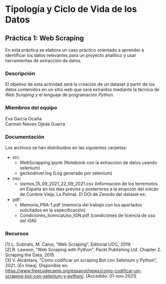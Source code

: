 # Tipología y Ciclo de Vida de los Datos
## Práctica 1: Web Scraping 

En esta práctica se elabora un caso práctico orientado a aprender a identificar los datos relevantes para un proyecto analítico y usar herramientas de extracción de datos.

### Descripción

El objetivo de esta actividad será la creación de un dataset a partir de los datos contenidos en un sitio web que será extraídos mediante la técnica de _Web Scraping_ y el lenguaje de programación _Python_.

### Miembros del equipo

Eva García Ocaña  
Carmen Nieves Ojeda Guerra

### Documentación

Los archivos se han distribuidos en las siguientes carpetas:

- src:   
    * WebScrapping.ipynb (Notebook con la extraccion de datos usando selenium)
    * geckodriver.log (Log generado por selenium)
- csv: 
    * sismos_15_09_2021_22_09_2021.csv (información de los terremotos en España en los días previos y posteriores a la erupción del volcán de Cumbre Vieja, La Palma). El DOI de Zenodo del dataset es: 
- pdf: 
    * Memoria_PRA-1.pdf (memoria del trabajo con los apartados solicitados en la especificación) 
    * Condiciones_licenciaUso_IGN.pdf (condiciones de licencia de uso del IGN)

### Recursos

[1] L. Subirats, M. Calvo, “Web Scraping”, Editorial UOC, 2019.  
[2] R. Lawson, “Web Scraping with Python”, Packt Publishing Ltd. Chapter 2. Scraping the Data, 2015.  
[3] V. Alcántara, “Cómo codificar un scraping Bot con Selenium y Python”, 2021. [En línea]. Disponible en: https://www.freecodecamp.org/espanol/news/como-codificar-un-scraping-bot-con-selenium-y-python/. [Accedido: 01-nov-2021]
